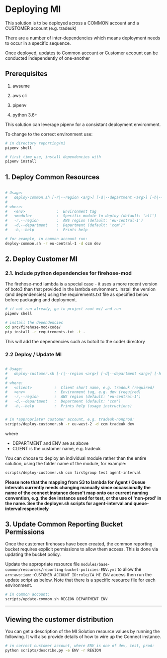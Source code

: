 # Deploying MI

This solution is to be deployed across a COMMON account and a CUSTOMER account (e.g. tradeuk)

There are a number of inter-dependencies which means deployment needs to occur in a specific sequence.

Once deployed, updates to Common account or Customer account can be conducted independently of one-another

## Prerequisites

1. awsume

2. aws cli

3. pipenv

4. python 3.6+


This solution can leverage pipenv for a consistant deployment environment.

To change to the correct environment use:

```bash
# in directory reporting/mi
pipenv shell

# first time use, install dependencies with
pipenv install
```

## 1. Deploy Common Resources

```bash

# Usage: 
#   deploy-common.sh [-r|--region <arg>] [-d|--department <arg>] [-h|--help] <env> [<module>]
#
# where:
#	<env>              :  Environment tag
#	<module>           :  Specific module to deploy (default: 'all')
#	-r,--region        :  AWS region (default: 'eu-central-1')
#	-d,--department    :  Department (default: 'ccm')"
#	-h,--help          :  Prints help

# for example, in common account run:
deploy-common.sh -r eu-central-1 -d ccm dev

```


## 2. Deploy Customer MI 

### 2.1. Include python dependencies for firehose-mod

The firehose-mod lambda is a special case - it uses a more recent version of boto3
than that provided in the lambda environment. Install the version (and dependencies)
using the requirements.txt file as specified below before packaging and deployment.

```bash
# if not run already, go to project root mi/ and run
pipenv shell

# install the dependencies
cd src/firehose-mod/code/
pip install -r requirements.txt -t .
``` 

This will add the dependencies such as boto3 to the code/ directory

### 2.2 Deploy / Update MI

```bash

# Usage:
#   deploy-customer.sh [-r|--region <arg>] [-d|--department <arg>] [-h|--help] <client> <env>
#
# where:
# 	<client>          :  Client short name, e.g. tradeuk (required)
#	<env>             :  Environment tag, e.g. dev (required)
#	-r,--region       :  AWS region (default: 'eu-central-1')
#	-d,--department   :  Department (default: 'ccm')
#	-h,--help         :  Prints help (usage instructions)


# in *appropriate* customer account, e.g. tradeuk-nonprod:
scripts/deploy-customer.sh -r eu-west-2 -d ccm tradeuk dev

```

where
* DEPARTMENT and ENV are as above
* CLIENT is the customer name, e.g. tradeuk

You can choose to deploy an individual module rather than the entire solution, using the folder
name of the module, for example:

```bash
scripts/deploy-customer.sh ccm firstgroup test agent-interval
```

**Please note that the mapping from S3 to lambda for Agent / Queue intervals
currently needs changing manually since occassionally the name of the connect
instance doesn't map onto our current naming convention, e.g. the dev instance
used for test, or the use of 'non-prod' in the name. See the deployer.sh scripts
for agent-interval and queue-interval respectively**


## 3. Update Common Reporting Bucket Permissions 

Once the customer firehoses have been created, the common reporting bucket
requires explicit permissions to allow them access. This is done via updating the
bucket policy.

Update the appropriate resource file
`modules/base-common/resources/reporting-bucket-policies-ENV.yml`
to allow the `arn:aws:iam::CUSTOMER_ACCOUNT_ID:role/CA_MI_ENV` access then run
the update script as below. Note that there is a specific resource file for each
environment.

```bash
# in common account: 
scripts/update-common.sh REGION DEPARTMENT ENV
```

<hr>

## Viewing the customer distribution

You can get a description of the MI Solution resource values by running
the following. It will also provide details of how to wire up the Connect instance.  

```bash
# in correct customer account, where ENV is one of dev, test, prod:
python scripts/describe.py -e ENV -r REGION

``` 
